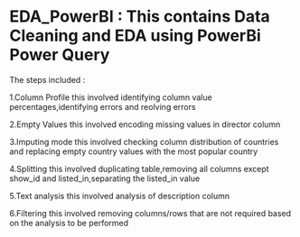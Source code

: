 # EDA_PowerBI : This contains Data Cleaning and EDA using PowerBi Power Query

The steps included :

1.Column Profile this involved identifying column value percentages,identifying errors and reolving errors

2.Empty Values this involved encoding missing values in director column

3.Imputing mode  this involved checking column distribution of countries and replacing empty country values with the most popular country

4.Splitting this involved duplicating table,removing all columns except show_id and listed_in,separating the listed_in value

5.Text analysis this involved analysis of description column

6.Filtering this involved  removing columns/rows that are not required based on the analysis to be performed
